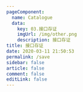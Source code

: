 ```yaml
---
pageComponent: 
  name: Catalogue
  data: 
    key: 03.接口存证
    imgUrl: /img/other.png
    description: 接口存证
title: 接口存证
date: 2020-03-11 21:50:53
permalink: /save
sidebar: false
article: false
comment: false
editLink: false
---
```


